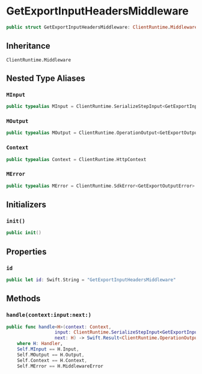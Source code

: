 # GetExportInputHeadersMiddleware

``` swift
public struct GetExportInputHeadersMiddleware: ClientRuntime.Middleware 
```

## Inheritance

`ClientRuntime.Middleware`

## Nested Type Aliases

### `MInput`

``` swift
public typealias MInput = ClientRuntime.SerializeStepInput<GetExportInput>
```

### `MOutput`

``` swift
public typealias MOutput = ClientRuntime.OperationOutput<GetExportOutputResponse>
```

### `Context`

``` swift
public typealias Context = ClientRuntime.HttpContext
```

### `MError`

``` swift
public typealias MError = ClientRuntime.SdkError<GetExportOutputError>
```

## Initializers

### `init()`

``` swift
public init() 
```

## Properties

### `id`

``` swift
public let id: Swift.String = "GetExportInputHeadersMiddleware"
```

## Methods

### `handle(context:input:next:)`

``` swift
public func handle<H>(context: Context,
                  input: ClientRuntime.SerializeStepInput<GetExportInput>,
                  next: H) -> Swift.Result<ClientRuntime.OperationOutput<GetExportOutputResponse>, MError>
    where H: Handler,
    Self.MInput == H.Input,
    Self.MOutput == H.Output,
    Self.Context == H.Context,
    Self.MError == H.MiddlewareError
```

